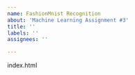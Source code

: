 ```yaml
---
name: FashionMnist Recognition
about: 'Machine Learning Assignment #3'
title: ''
labels: ''
assignees: ''

---
```


index.html
